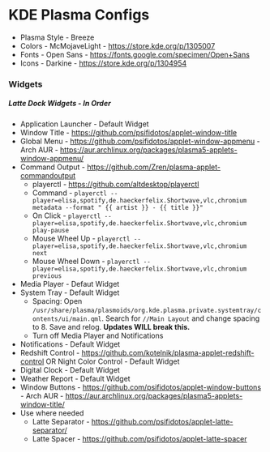 # KDE Plasma Configs

- Plasma Style - Breeze
- Colors - McMojaveLight - https://store.kde.org/p/1305007
- Fonts - Open Sans - https://fonts.google.com/specimen/Open+Sans
- Icons - Darkine - https://store.kde.org/p/1304954

### Widgets
##### Latte Dock Widgets - In Order
- Application Launcher - Default Widget
- Window Title - https://github.com/psifidotos/applet-window-title
- Global Menu - https://github.com/psifidotos/applet-window-appmenu - Arch AUR - https://aur.archlinux.org/packages/plasma5-applets-window-appmenu/
- Command Output - https://github.com/Zren/plasma-applet-commandoutput 
    - playerctl - https://github.com/altdesktop/playerctl
    - Command - `playerctl --player=elisa,spotify,de.haeckerfelix.Shortwave,vlc,chromium metadata --format " {{ artist }} - {{ title }}"`
    - On Click - `playerctl --player=elisa,spotify,de.haeckerfelix.Shortwave,vlc,chromium play-pause`
    - Mouse Wheel Up - `playerctl --player=elisa,spotify,de.haeckerfelix.Shortwave,vlc,chromium next`
    - Mouse Wheel Down - `playerctl --player=elisa,spotify,de.haeckerfelix.Shortwave,vlc,chromium previous`
- Media Player - Defaut Widget
- System Tray - Default Widget
    - Spacing: Open `/usr/share/plasma/plasmoids/org.kde.plasma.private.systemtray/contents/ui/main.qml`. Search for `//Main Layout` and change spacing to 8. Save and relog. **Updates WILL break this.**
    - Turn off Media Player and Notifications
- Notifications - Default Widget
- Redshift Control - https://github.com/kotelnik/plasma-applet-redshift-control OR Night Color Control - Default Widget
- Digital Clock - Default Widget
- Weather Report - Default Widget
- Window Buttons - https://github.com/psifidotos/applet-window-buttons - Arch AUR - https://aur.archlinux.org/packages/plasma5-applets-window-title/
- Use where needed
    - Latte Separator - https://github.com/psifidotos/applet-latte-separator/
    - Latte Spacer - https://github.com/psifidotos/applet-latte-spacer
    
